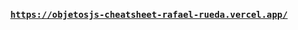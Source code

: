 <code><h3 align= "center"><a href="https://objetosjs-cheatsheet-rafael-rueda.vercel.app/" target= "_blank">https://objetosjs-cheatsheet-rafael-rueda.vercel.app/</a></h3></code>
